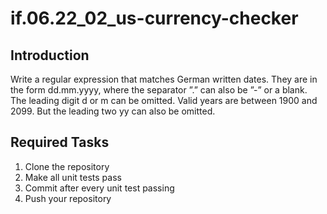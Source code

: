 # if.06.22_02_us-currency-checker

## Introduction
Write a regular expression that matches German written dates.
They are in the form dd.mm.yyyy, where the separator ”.” can
also be ”-” or a blank. The leading digit d or m can be omitted.
Valid years are between 1900 and 2099. But the leading two yy
can also be omitted.

## Required Tasks
1. Clone the repository
1. Make all unit tests pass
1. Commit after every unit test passing
1. Push your repository
